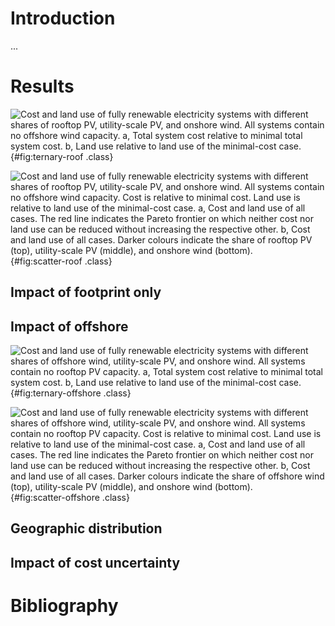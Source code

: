 # Introduction

...

# Results

![**Cost and land use of fully renewable electricity systems with different shares of rooftop PV, utility-scale PV, and onshore wind.** All systems contain no offshore wind capacity. **a,** Total system cost relative to minimal total system cost. **b,** Land use relative to land use of the minimal-cost case.](report/ternary-roof.svg){#fig:ternary-roof .class}

![**Cost and land use of fully renewable electricity systems with different shares of rooftop PV, utility-scale PV, and onshore wind.** All systems contain no offshore wind capacity. Cost is relative to minimal cost. Land use is relative to land use of the minimal-cost case. **a,** Cost and land use of all cases. The red line indicates the Pareto frontier on which neither cost nor land use can be reduced without increasing the respective other. **b,** Cost and land use of all cases. Darker colours indicate the share of rooftop PV (top), utility-scale PV (middle), and onshore wind (bottom).](report/scatter-roof.svg){#fig:scatter-roof .class}

## Impact of footprint only

## Impact of offshore

![**Cost and land use of fully renewable electricity systems with different shares of offshore wind, utility-scale PV, and onshore wind.** All systems contain no rooftop PV capacity. **a,** Total system cost relative to minimal total system cost. **b,** Land use relative to land use of the minimal-cost case.](report/ternary-offshore.svg){#fig:ternary-offshore .class}

![**Cost and land use of fully renewable electricity systems with different shares of offshore wind, utility-scale PV, and onshore wind.** All systems contain no rooftop PV capacity. Cost is relative to minimal cost. Land use is relative to land use of the minimal-cost case. **a,** Cost and land use of all cases. The red line indicates the Pareto frontier on which neither cost nor land use can be reduced without increasing the respective other. **b,** Cost and land use of all cases. Darker colours indicate the share of offshore wind (top), utility-scale PV (middle), and onshore wind (bottom).](report/scatter-offshore.svg){#fig:scatter-offshore .class}

## Geographic distribution

## Impact of cost uncertainty

# Bibliography
